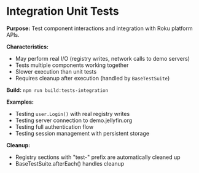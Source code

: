 # Integration Unit Tests

**Purpose:** Test component interactions and integration with Roku platform APIs.

**Characteristics:**

- May perform real I/O (registry writes, network calls to demo servers)
- Tests multiple components working together
- Slower execution than unit tests
- Requires cleanup after execution (handled by `BaseTestSuite`)

**Build:** `npm run build:tests-integration`

**Examples:**

- Testing `user.Login()` with real registry writes
- Testing server connection to demo.jellyfin.org
- Testing full authentication flow
- Testing session management with persistent storage

**Cleanup:**

- Registry sections with "test-" prefix are automatically cleaned up
- BaseTestSuite.afterEach() handles cleanup
